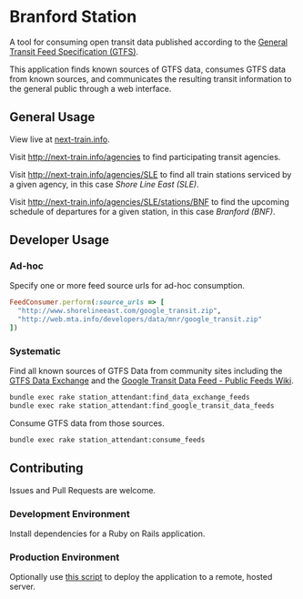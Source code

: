 # Branford Station

A tool for consuming open transit data published according to the [General Transit Feed Specification (GTFS)](https://developers.google.com/transit/gtfs/).

This application
 finds known sources of GTFS data,
 consumes GTFS data from known sources,
 and communicates the resulting transit information to the general public through a web interface.

## General Usage

View live at [next-train.info](http://next-train.info).

Visit http://next-train.info/agencies to find participating transit agencies.

Visit http://next-train.info/agencies/SLE to find all train stations serviced by a given agency, in this case *Shore Line East (SLE)*.

Visit http://next-train.info/agencies/SLE/stations/BNF to find the upcoming schedule of departures for a given station, in this case *Branford (BNF)*.

## Developer Usage

### Ad-hoc

Specify one or more feed source urls for ad-hoc consumption.
```` rb
FeedConsumer.perform(:source_urls => [
  "http://www.shorelineeast.com/google_transit.zip",
  "http://web.mta.info/developers/data/mnr/google_transit.zip"
])
````

### Systematic

Find all known sources of GTFS Data from community sites including
 the [GTFS Data Exchange](http://www.gtfs-data-exchange.com/)
 and the [Google Transit Data Feed - Public Feeds Wiki](https://code.google.com/p/googletransitdatafeed/wiki/PublicFeeds).

```` sh
bundle exec rake station_attendant:find_data_exchange_feeds
bundle exec rake station_attendant:find_google_transit_data_feeds
````

Consume GTFS data from those sources.
``` sh
bundle exec rake station_attendant:consume_feeds
```

## Contributing

Issues and Pull Requests are welcome.

### Development Environment

Install dependencies for a Ruby on Rails application.

### Production Environment

Optionally use [this script](https://github.com/s2t2/trailmix-solo) to deploy the application to a remote, hosted server.
